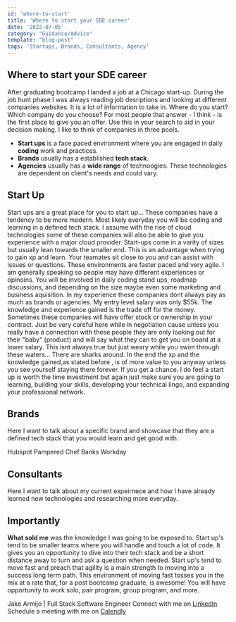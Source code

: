 ```yaml
---
id: 'where-to-start'
title: 'Where to start your SDE career'
date: '2022-07-05'
category: "Guidance/Advice"
template: "blog-post"
tags: 'Startups, Brands, Consultants, Agency'
---
```

## Where to start your SDE career

<article>
After graduating bootcamp I landed a job at a Chicago start-up. During the job hunt phase I was always reading job desriptions and looking at different companies websites. It is a lot of information to take in. Where do you start? Which company do you choose?  For most people that answer - I think - is the first place to give you an offer. Use this in your search to aid in your decision making. I like to think of companies in three pools.

- **Start ups** is a face paced environment where you are engaged in daily **coding** work and practices.
- **Brands** usually has a established **tech stack**.
- **Agencies** usually has a **wide range** of technoogies. These technologies are dependent on client's needs and could vary.
</article>

<article>

## Start Up
Start ups are a great place for you to start up... These companies have a tendency to be more modern. Most likely everyday you will be coding and learning in a defined tech stack. I assume with the rise of cloud technologies some of these companies will also be able to give you experience with a major cloud provider. Start-ups come in a varity of sizes but usually lean towards the smaller end. This is an advantage when trying to gain xp and learn. Your teamates sit close to you and can assist with issues or questions. These environments are faster paced and very agile. I am generally speaking so people may have different experiences or opinoins. You will be involved in daily coding stand ups, roadmap discussions, and depending on the size maybe even some marketing and business aquisition. In my experience these companies dont always pay as much as brands or agencies. My entry level salary was only $55k. The knowledge and experience gained is the trade off for the money. Sometimes these companies will have offer stock or ownership in your contract. Just be very careful here while in negotiation cause unless you really have a connection with these people they are only looking out for their "baby" (product) and will say what they can to get you on board at a lower salary. This isnt always true but just weary while you swim through these waters... There are sharks around. In the end the xp and the knowledge gained,as stated before , is of more value to you anyway unless you see yourself staying there forever. If you get a chance. I do feel a start up is worth the time investment but again just make sure you are going to learning, building your skills, developing your technical lingo, and expanding your professional network.

</article>


## Brands
Here I want to talk about a specific brand and showcase that they are a defined tech stack that you would learn and get good with.

Hubspot
Pampered Chef
Banks
Workday

<article>

## Consultants
Here I want to talk about my current expeirnece and how I have already learned new technologies and researching more everyday.

</article>

<article>

## Importantly

**What sold me** was the knowledge I was going to be exposed to. Start up's tend to be smaller teams where you will handle and touch a lot of code. It gives you an opportunity to dive into their tech stack and be a short distance away to turn and ask a question when needed. Start up's tend to move fast and preach that agility is a main strength to moving into a success long term path. This environment of moving fast tosses you in the mix at a rate that, for a post bootcamp graduate, is awesome! You will have opportunity to work solo, pair program, group program, and more. 

</article>

Jake Armijo <bold>|</bold> Full Stack Software Engineer
Connect with me on [LinkedIn](https://linkedin.com/in/jake-armijo/)
Schedule a meeting with me on [Calendly](https://calendly.com/armijojake/meeting)